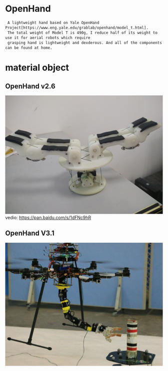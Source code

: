 # OpenHand
     A lightweight hand based on Yale OpenHand Project[https://www.eng.yale.edu/grablab/openhand/model_t.html]. 
     The total weight of Model T is 490g, I reduce half of its weight to use it for aerial robots which require 
     grasping hand is lightweight and dexderous. And all of the components can be found at home.

# material object
## OpenHand v2.6
![v2.6](https://github.com/marooncn/OpenHand/blob/master/v2.6.jpg) <br>
vedio: https://pan.baidu.com/s/1dFNc9hR <br>
## OpenHand V3.1
![v3.1](https://github.com/marooncn/OpenHand/blob/master/v3.1.jpg)

